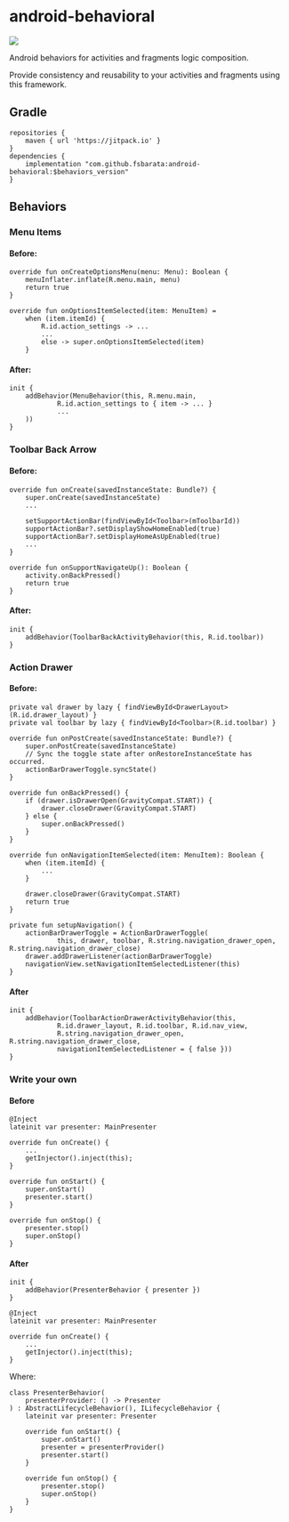 # android-behavioral
[![](https://jitpack.io/v/fsbarata/android-behavioral.svg)](https://jitpack.io/#fsbarata/android-behavioral)

Android behaviors for activities and fragments logic composition.

Provide consistency and reusability to your activities and fragments using this framework.

## Gradle
	repositories {
		maven { url 'https://jitpack.io' }
	}
	dependencies {
		implementation "com.github.fsbarata:android-behavioral:$behaviors_version"
	}

## Behaviors
### Menu Items
#### Before:
	override fun onCreateOptionsMenu(menu: Menu): Boolean {
        menuInflater.inflate(R.menu.main, menu)
        return true
    }

    override fun onOptionsItemSelected(item: MenuItem) =
		when (item.itemId) {
			R.id.action_settings -> ...
			...
			else -> super.onOptionsItemSelected(item)
		}
#### After:
	init {
		addBehavior(MenuBehavior(this, R.menu.main,
				R.id.action_settings to { item -> ... }
				...
		))
	}


### Toolbar Back Arrow
#### Before:
	override fun onCreate(savedInstanceState: Bundle?) {
		super.onCreate(savedInstanceState)
		...

		setSupportActionBar(findViewById<Toolbar>(mToolbarId))
		supportActionBar?.setDisplayShowHomeEnabled(true)
		supportActionBar?.setDisplayHomeAsUpEnabled(true)
		...
	}
	
	override fun onSupportNavigateUp(): Boolean {
		activity.onBackPressed()
		return true
	}


#### After:
	init {
		addBehavior(ToolbarBackActivityBehavior(this, R.id.toolbar))
	}

### Action Drawer
#### Before:
	private val drawer by lazy { findViewById<DrawerLayout>(R.id.drawer_layout) }
	private val toolbar by lazy { findViewById<Toolbar>(R.id.toolbar) }
	
	override fun onPostCreate(savedInstanceState: Bundle?) {
		super.onPostCreate(savedInstanceState)
		// Sync the toggle state after onRestoreInstanceState has occurred.
		actionBarDrawerToggle.syncState()
	}

	override fun onBackPressed() {
		if (drawer.isDrawerOpen(GravityCompat.START)) {
			drawer.closeDrawer(GravityCompat.START)
		} else {
			super.onBackPressed()
		}
	}

	override fun onNavigationItemSelected(item: MenuItem): Boolean {
		when (item.itemId) {
			...
		}

		drawer.closeDrawer(GravityCompat.START)
		return true
	}

	private fun setupNavigation() {
		actionBarDrawerToggle = ActionBarDrawerToggle(
				this, drawer, toolbar, R.string.navigation_drawer_open, R.string.navigation_drawer_close)
		drawer.addDrawerListener(actionBarDrawerToggle)
		navigationView.setNavigationItemSelectedListener(this)
	}
	
#### After
	init { 
		addBehavior(ToolbarActionDrawerActivityBehavior(this,
				R.id.drawer_layout, R.id.toolbar, R.id.nav_view,
				R.string.navigation_drawer_open, R.string.navigation_drawer_close,
				navigationItemSelectedListener = { false }))
	}


### Write your own
#### Before
	@Inject
	lateinit var presenter: MainPresenter

	override fun onCreate() {
		...
		getInjector().inject(this);
	}

	override fun onStart() {
		super.onStart()
		presenter.start()
	}

	override fun onStop() {
		presenter.stop()
		super.onStop()
	}


#### After
	init {
		addBehavior(PresenterBehavior { presenter })
	}

	@Inject
	lateinit var presenter: MainPresenter
	
	override fun onCreate() {
		...
		getInjector().inject(this);
	}

Where:

	class PresenterBehavior(
		presenterProvider: () -> Presenter
	) : AbstractLifecycleBehavior(), ILifecycleBehavior {
		lateinit var presenter: Presenter

		override fun onStart() {
			super.onStart()
			presenter = presenterProvider()
			presenter.start()
		}
	
		override fun onStop() {
			presenter.stop()
			super.onStop()
		}
	}

	
